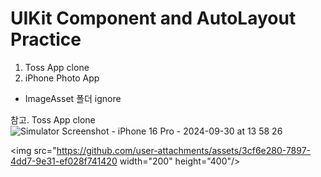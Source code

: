 # UIKit Component and AutoLayout Practice

1. Toss App clone
2. iPhone Photo App


- ImageAsset 폴더 ignore


참고.
Toss App clone
![Simulator Screenshot - iPhone 16 Pro - 2024-09-30 at 13 58 26]()

<img src="https://github.com/user-attachments/assets/3cf6e280-7897-4dd7-9e31-ef028f741420  width="200" height="400"/>
